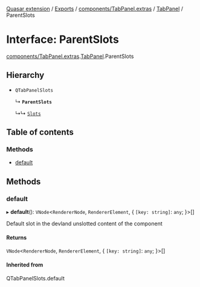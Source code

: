[Quasar extension](../index.md) / [Exports](../modules.md) / [components/TabPanel.extras](../modules/components_TabPanel_extras.md) / [TabPanel](../modules/components_TabPanel_extras.TabPanel.md) / ParentSlots

# Interface: ParentSlots

[components/TabPanel.extras](../modules/components_TabPanel_extras.md).[TabPanel](../modules/components_TabPanel_extras.TabPanel.md).ParentSlots

## Hierarchy

- `QTabPanelSlots`

  ↳ **`ParentSlots`**

  ↳↳ [`Slots`](components_TabPanel_extras.TabPanel.Slots.md)

## Table of contents

### Methods

- [default](components_TabPanel_extras.TabPanel.ParentSlots.md#default)

## Methods

### default

▸ **default**(): `VNode`<`RendererNode`, `RendererElement`, { `[key: string]`: `any`;  }\>[]

Default slot in the devland unslotted content of the component

#### Returns

`VNode`<`RendererNode`, `RendererElement`, { `[key: string]`: `any`;  }\>[]

#### Inherited from

QTabPanelSlots.default
